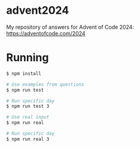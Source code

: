 # advent2024

My repository of answers for Advent of Code 2024: https://adventofcode.com/2024

# Running

```bash
$ npm install

# Use examples from questions
$ npm run test

# Run specific day
$ npm run test 3

# Use real input
$ npm run real

# Run specific day
$ npm run real 3
```
